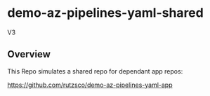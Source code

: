 # demo-az-pipelines-yaml-shared

V3

## Overview

This Repo simulates a shared repo for dependant app repos:

https://github.com/rutzsco/demo-az-pipelines-yaml-app

